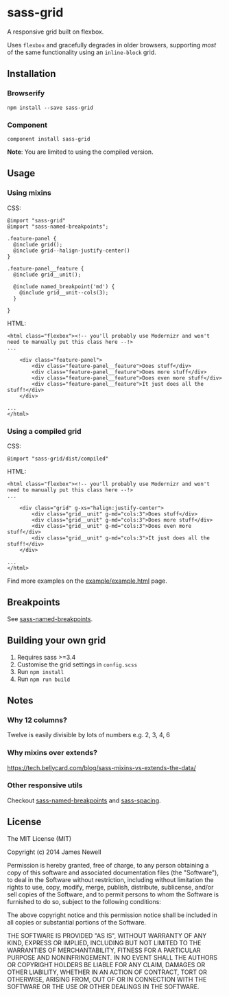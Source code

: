 # sass-grid

A responsive grid built on flexbox. 

Uses `flexbox` and gracefully degrades in older browsers, supporting *most* of the same functionality using an `inline-block` grid.

## Installation

### Browserify

    npm install --save sass-grid

### Component

    component install sass-grid
    
**Note**: You are limited to using the compiled version.
   
## Usage
    
### Using mixins

CSS:

    @import "sass-grid"
    @import "sass-named-breakpoints";
    
    .feature-panel {
      @include grid();
      @include grid--halign-justify-center()
    }
    
    .feature-panel__feature {
      @include grid__unit();
      
      @include named_breakpoint('md') {
        @include grid__unit--cols(3);
      }
      
    }

HTML:
    
    <html class="flexbox"><!-- you'll probably use Modernizr and won't need to manually put this class here --!>
    ...
    
        <div class="feature-panel">
            <div class="feature-panel__feature">Does stuff</div>
            <div class="feature-panel__feature">Does more stuff</div>
            <div class="feature-panel__feature">Does even more stuff</div>
            <div class="feature-panel__feature">It just does all the stuff!</div>
        </div>
        
    ...
    </html>
    
### Using a compiled grid

CSS:

    @import "sass-grid/dist/compiled"
        
HTML:
    
    <html class="flexbox"><!-- you'll probably use Modernizr and won't need to manually put this class here --!>
    ...
    
        <div class="grid" g-xs="halign:justify-center">
            <div class="grid__unit" g-md="cols:3">Does stuff</div>
            <div class="grid__unit" g-md="cols:3">Does more stuff</div>
            <div class="grid__unit" g-md="cols:3">Does even more stuff</div>
            <div class="grid__unit" g-md="cols:3">It just does all the stuff!</div>
        </div>
        
    ...
    </html>

Find more examples on the [example/example.html](http://digitaledgeit.github.io/css-grid/example/example.html) page.

## Breakpoints

See [sass-named-breakpoints](https://www.npmjs.com/package/sass-named-breakpoints).

## Building your own grid

1. Requires sass >=3.4
2. Customise the grid settings in `config.scss`
3. Run `npm install`
4. Run `npm run build`
   
## Notes

### Why 12 columns? 
Twelve is easily divisible by lots of numbers e.g. 2, 3, 4, 6

### Why mixins over extends?

https://tech.bellycard.com/blog/sass-mixins-vs-extends-the-data/

### Other responsive utils

Checkout [sass-named-breakpoints](https://www.npmjs.com/package/sass-named-breakpoints) and [sass-spacing](https://www.npmjs.com/package/sass-spacing).

## License

The MIT License (MIT)

Copyright (c) 2014 James Newell

Permission is hereby granted, free of charge, to any person obtaining a copy of this software and associated documentation files (the "Software"), to deal in the Software without restriction, including without limitation the rights to use, copy, modify, merge, publish, distribute, sublicense, and/or sell copies of the Software, and to permit persons to whom the Software is furnished to do so, subject to the following conditions:

The above copyright notice and this permission notice shall be included in all copies or substantial portions of the Software.

THE SOFTWARE IS PROVIDED "AS IS", WITHOUT WARRANTY OF ANY KIND, EXPRESS OR IMPLIED, INCLUDING BUT NOT LIMITED TO THE WARRANTIES OF MERCHANTABILITY, FITNESS FOR A PARTICULAR PURPOSE AND NONINFRINGEMENT. IN NO EVENT SHALL THE AUTHORS OR COPYRIGHT HOLDERS BE LIABLE FOR ANY CLAIM, DAMAGES OR OTHER LIABILITY, WHETHER IN AN ACTION OF CONTRACT, TORT OR OTHERWISE, ARISING FROM, OUT OF OR IN CONNECTION WITH THE SOFTWARE OR THE USE OR OTHER DEALINGS IN THE SOFTWARE.